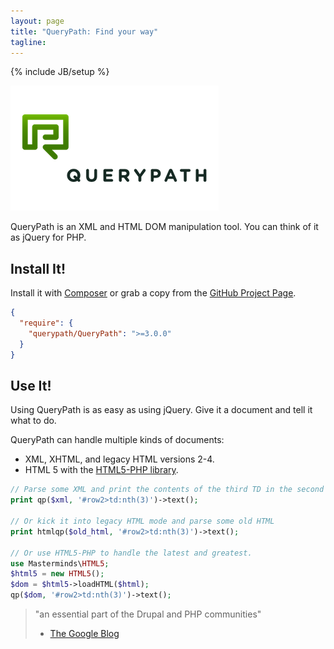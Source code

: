 ```yaml
---
layout: page
title: "QueryPath: Find your way"
tagline: 
---
```

{% include JB/setup %}

<img src="/assets/querypath-200x333.png">
<p>QueryPath is an XML and HTML DOM manipulation tool. You can think of it as jQuery for PHP.</p>

## Install It!

Install it with [Composer](http://getcomposer.org) or grab a copy from the 
[GitHub Project Page](https://github.com/technosophos/querypath).

```json
{
  "require": {
    "querypath/QueryPath": ">=3.0.0"
  }
}
```

## Use It!

Using QueryPath is as easy as using jQuery. Give it a document and tell it
what to do.

QueryPath can handle multiple kinds of documents:

- XML, XHTML, and legacy HTML versions 2-4.
- HTML 5 with the [HTML5-PHP library](https://github.com/Masterminds/html5-php).

```php
// Parse some XML and print the contents of the third TD in the second row:
print qp($xml, '#row2>td:nth(3)')->text();

// Or kick it into legacy HTML mode and parse some old HTML
print htmlqp($old_html, '#row2>td:nth(3)')->text();

// Or use HTML5-PHP to handle the latest and greatest.
use Masterminds\HTML5;
$html5 = new HTML5();
$dom = $html5->loadHTML($html);
qp($dom, '#row2>td:nth(3)')->text();
```

> "an essential part of the Drupal and PHP communities"
> - [The Google Blog](http://googleblog.blogspot.com/2010/08/sixth-annual-summer-of-code-flexes-some.html)
  

